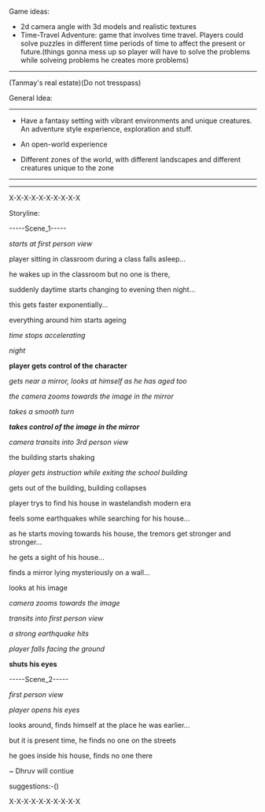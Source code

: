 Game ideas:

- 2d camera angle with 3d models and realistic textures
- Time-Travel Adventure: game that involves time travel. Players could solve puzzles in different time periods of time to affect the present or future.(things gonna mess up so player will have to solve the problems while solveing problems he creates more problems)


----------------------------------------------

(Tanmay's real estate)(Do not tresspass)

General Idea:

-------------------------------

- Have a fantasy setting with vibrant environments and unique creatures. An adventure style experience, exploration and stuff.

- An open-world experience

- Different zones of the world, with different landscapes and different creatures unique to the zone

-------------------------------


------------------------------------------------

X-X-X-X-X-X-X-X-X-X

Storyline:

-----Scene_1-----

*starts at first person view*

player sitting in classroom during a class falls asleep...

he wakes up in the classroom but no one is there,

suddenly daytime starts changing to evening then night...

this gets faster exponentially...

everything around him starts ageing

*time stops accelerating*

*night*

**player gets control of the character**

*gets near a mirror, looks at himself as he has aged too*

*the camera zooms towards the image in the mirror*

*takes a smooth turn*

***takes control of the image in the mirror***

*camera transits into 3rd person view*

the building starts shaking

*player gets instruction while exiting the school building*

gets out of the building, building collapses

player trys to find his house in wastelandish modern era

feels some earthquakes while searching for his house...

as he starts moving towards his house, the tremors get stronger and stronger...

he gets a sight of his house...

finds a mirror lying mysteriously on a wall...

looks at his image

*camera zooms towards the image*

*transits into first person view*

*a strong earthquake hits*

*player falls facing the ground*

**shuts his eyes**

<voices starts racing his mind>

-----Scene_2-----

*first person view*

*player opens his eyes*

looks around, finds himself at the place he was earlier...

but it is present time, he finds no one on the streets

he goes inside his house, finds no one there

~ Dhruv will contiue

suggestions:-()

X-X-X-X-X-X-X-X-X-X